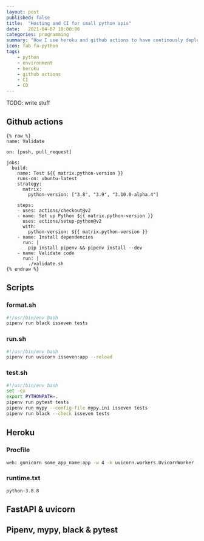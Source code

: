 ```yaml
---
layout: post
published: false
title:  "Hosting and CI for small python apis"
date:   2021-04-07 10:00:00
categories: programming
summary: "How I use heroku and github actions to have continously deployed python APIs"
icon: fab fa-python
tags:
    - python
    - environment
    - heroku
    - github actions
    - CI
    - CD
---
```


TODO: write stuff

## Github actions
```ỳaml
{% raw %}
name: Validate

on: [push, pull_request]

jobs:
  build:
    name: Test ${{ matrix.python-version }}
    runs-on: ubuntu-latest
    strategy:
      matrix:
        python-version: ["3.8", "3.9", "3.10.0-alpha.4"]

    steps:
    - uses: actions/checkout@v2
    - name: Set up Python ${{ matrix.python-version }}
      uses: actions/setup-python@v2
      with:
        python-version: ${{ matrix.python-version }}
    - name: Install dependencies
      run: |
        pip install pipenv && pipenv install --dev
    - name: Validate code
      run: |
        ./validate.sh
{% endraw %}
```

## Scripts
### format.sh 
```bash
#!/usr/bin/env bash
pipenv run black isseven tests
```

### run.sh
```bash
#!/usr/bin/env bash
pipenv run uvicorn isseven:app --reload
```

### test.sh
```bash
#!/usr/bin/env bash
set -ex
export PYTHONPATH=.
pipenv run pytest tests
pipenv run mypy --config-file mypy.ini isseven tests
pipenv run black --check isseven tests
```
## Heroku

### Procfile
```bash
web: gunicorn some_app_name:app -w 4 -k uvicorn.workers.UvicornWorker -b 0.0.0.0:$PORT
```

### runtime.txt
```
python-3.8.8
```

## FastAPI & uvicorn

## Pipenv, mypy, black & pytest
